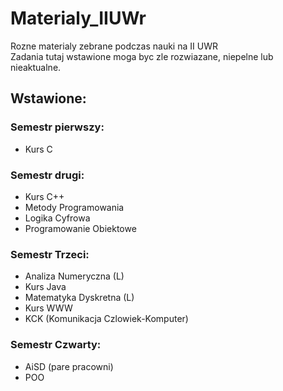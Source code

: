 # Materialy_IIUWr
Rozne materialy zebrane podczas nauki na II UWR  
Zadania tutaj wstawione moga byc zle rozwiazane, niepelne lub nieaktualne.   

## Wstawione:  
### Semestr pierwszy:    
- Kurs C  
### Semestr drugi:  
- Kurs C++  
- Metody Programowania  
- Logika Cyfrowa  
- Programowanie Obiektowe  
### Semestr Trzeci:  
- Analiza Numeryczna (L)  
- Kurs Java  
- Matematyka Dyskretna (L)  
- Kurs WWW  
- KCK (Komunikacja Czlowiek-Komputer)
### Semestr Czwarty:
- AiSD (pare pracowni)
- POO
